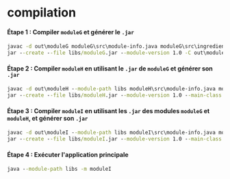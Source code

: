 # compilation

#### Étape 1 : Compiler `moduleG` et générer le `.jar`
```cmd
javac -d out\moduleG moduleG\src\module-info.java moduleG\src\ingredient\Ingredient.java
jar --create --file libs/moduleG.jar --module-version 1.0 -C out\moduleG .
```

#### Étape 2 : Compiler `moduleH` en utilisant le `.jar` de `moduleG` et générer son `.jar`
```cmd
javac -d out\moduleH --module-path libs moduleH\src\module-info.java moduleH\src\recipes\Recipe.java moduleH\src\recipes\RecipeManager.java
jar --create --file libs/moduleH.jar --module-version 1.0 --main-class recipes.RecipeManager -C out\moduleH .
```

#### Étape 3 : Compiler `moduleI` en utilisant les `.jar` des modules `moduleG` et `moduleH`, et générer son `.jar`
```cmd
javac -d out\moduleI --module-path libs moduleI\src\module-info.java moduleI\src\mainAppI\Main.java
jar --create --file libs/moduleI.jar --module-version 1.0 --main-class mainAppI.Main -C out\moduleI .
```

#### Étape 4 : Exécuter l'application principale
```cmd
java --module-path libs -m moduleI
```